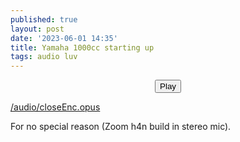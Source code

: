 ```yaml
---
published: true
layout: post
date: '2023-06-01 14:35'
title: Yamaha 1000cc starting up
tags: audio luv
---
```

<!-- main wavesurfer.js lib -->
<script src="https://cdnjs.cloudflare.com/ajax/libs/wavesurfer.js/1.2.3/wavesurfer.min.js"></script>

<div id="waveform"></div>

<div style="text-align: center">
  <button class="btn btn-primary" onclick="wavesurfer.playPause()">
    <i class="glyphicon glyphicon-play"></i>
    Play
  </button>

</div>

<script>
var wavesurfer = WaveSurfer.create({
  container: '#waveform',
  waveColor: 'black',
  progressColor: 'grey'
});

wavesurfer.load('/audio/yamaha1000cc.opus');

</script>

[/audio/closeEnc.opus](/audio/yamaha1000cc.opus)


For no special reason (Zoom h4n build in stereo mic). 
